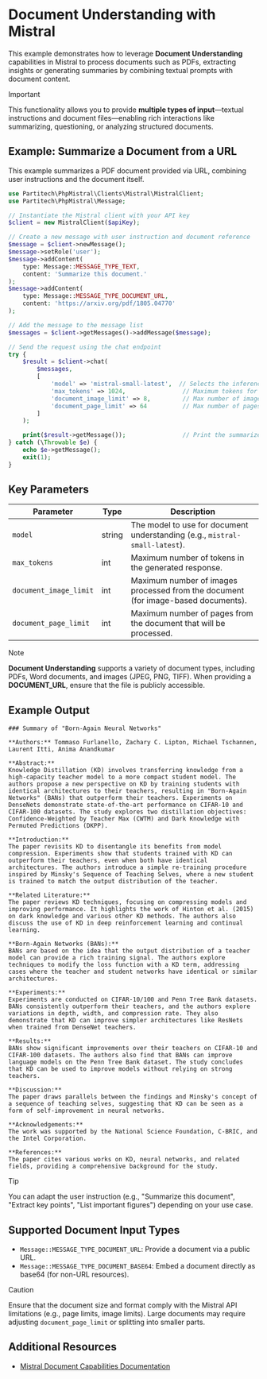 # Document Understanding with Mistral

This example demonstrates how to leverage **Document Understanding** capabilities in Mistral to process documents such as PDFs, extracting insights or generating summaries by combining textual prompts with document content.

> [!IMPORTANT]
> This functionality allows you to provide **multiple types of input**—textual instructions and document files—enabling rich interactions like summarizing, questioning, or analyzing structured documents.

## Example: Summarize a Document from a URL

This example summarizes a PDF document provided via URL, combining user instructions and the document itself.

```php
use Partitech\PhpMistral\Clients\Mistral\MistralClient;
use Partitech\PhpMistral\Message;

// Instantiate the Mistral client with your API key
$client = new MistralClient($apiKey);

// Create a new message with user instruction and document reference
$message = $client->newMessage();
$message->setRole('user');
$message->addContent(
    type: Message::MESSAGE_TYPE_TEXT,
    content: 'Summarize this document.'
);
$message->addContent(
    type: Message::MESSAGE_TYPE_DOCUMENT_URL,
    content: 'https://arxiv.org/pdf/1805.04770'
);

// Add the message to the message list
$messages = $client->getMessages()->addMessage($message);

// Send the request using the chat endpoint
try {
    $result = $client->chat(
        $messages,
        [
            'model' => 'mistral-small-latest',  // Selects the inference model
            'max_tokens' => 1024,                // Maximum tokens for the response
            'document_image_limit' => 8,         // Max number of images per document processed
            'document_page_limit' => 64          // Max number of pages per document processed
        ]
    );

    print($result->getMessage());                // Print the summarized result
} catch (\Throwable $e) {
    echo $e->getMessage();
    exit(1);
}
```

## Key Parameters

| Parameter              | Type    | Description                                                                                          |
|------------------------|---------|------------------------------------------------------------------------------------------------------|
| `model`                | string  | The model to use for document understanding (e.g., `mistral-small-latest`).                          |
| `max_tokens`           | int     | Maximum number of tokens in the generated response.                                                   |
| `document_image_limit` | int     | Maximum number of images processed from the document (for image-based documents).                     |
| `document_page_limit`  | int     | Maximum number of pages from the document that will be processed.                                     |

> [!NOTE]
> **Document Understanding** supports a variety of document types, including PDFs, Word documents, and images (JPEG, PNG, TIFF). When providing a **DOCUMENT_URL**, ensure that the file is publicly accessible.

## Example Output

```text
### Summary of "Born-Again Neural Networks"

**Authors:** Tommaso Furlanello, Zachary C. Lipton, Michael Tschannen, Laurent Itti, Anima Anandkumar

**Abstract:**
Knowledge Distillation (KD) involves transferring knowledge from a high-capacity teacher model to a more compact student model. The authors propose a new perspective on KD by training students with identical architectures to their teachers, resulting in "Born-Again Networks" (BANs) that outperform their teachers. Experiments on DenseNets demonstrate state-of-the-art performance on CIFAR-10 and CIFAR-100 datasets. The study explores two distillation objectives: Confidence-Weighted by Teacher Max (CWTM) and Dark Knowledge with Permuted Predictions (DKPP).

**Introduction:**
The paper revisits KD to disentangle its benefits from model compression. Experiments show that students trained with KD can outperform their teachers, even when both have identical architectures. The authors introduce a simple re-training procedure inspired by Minsky's Sequence of Teaching Selves, where a new student is trained to match the output distribution of the teacher.

**Related Literature:**
The paper reviews KD techniques, focusing on compressing models and improving performance. It highlights the work of Hinton et al. (2015) on dark knowledge and various other KD methods. The authors also discuss the use of KD in deep reinforcement learning and continual learning.

**Born-Again Networks (BANs):**
BANs are based on the idea that the output distribution of a teacher model can provide a rich training signal. The authors explore techniques to modify the loss function with a KD term, addressing cases where the teacher and student networks have identical or similar architectures.

**Experiments:**
Experiments are conducted on CIFAR-10/100 and Penn Tree Bank datasets. BANs consistently outperform their teachers, and the authors explore variations in depth, width, and compression rate. They also demonstrate that KD can improve simpler architectures like ResNets when trained from DenseNet teachers.

**Results:**
BANs show significant improvements over their teachers on CIFAR-10 and CIFAR-100 datasets. The authors also find that BANs can improve language models on the Penn Tree Bank dataset. The study concludes that KD can be used to improve models without relying on strong teachers.

**Discussion:**
The paper draws parallels between the findings and Minsky's concept of a sequence of teaching selves, suggesting that KD can be seen as a form of self-improvement in neural networks.

**Acknowledgements:**
The work was supported by the National Science Foundation, C-BRIC, and the Intel Corporation.

**References:**
The paper cites various works on KD, neural networks, and related fields, providing a comprehensive background for the study.
```

> [!TIP]
> You can adapt the user instruction (e.g., "Summarize this document", "Extract key points", "List important figures") depending on your use case.

## Supported Document Input Types

- `Message::MESSAGE_TYPE_DOCUMENT_URL`: Provide a document via a public URL.
- `Message::MESSAGE_TYPE_DOCUMENT_BASE64`: Embed a document directly as base64 (for non-URL resources).

> [!CAUTION]
> Ensure that the document size and format comply with the Mistral API limitations (e.g., page limits, image limits). Large documents may require adjusting `document_page_limit` or splitting into smaller parts.

## Additional Resources

- [Mistral Document Capabilities Documentation](https://docs.mistral.ai/capabilities/document/)

